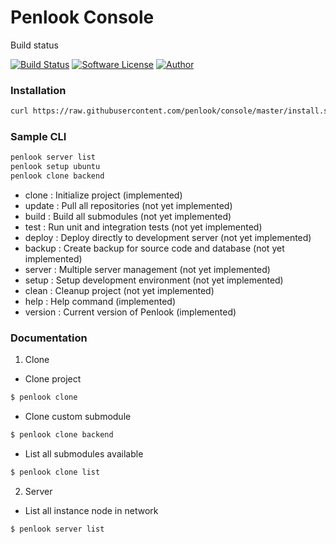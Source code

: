 # Penlook Console

Build status

[![Build Status](https://travis-ci.org/penlook/service.svg?branch=master)](https://travis-ci.org/penlook/service) [![Software License](https://img.shields.io/badge/license-MIT-blue.svg?style=flat)](LICENSE.md) [![Author](http://img.shields.io/badge/author-penlook-red.svg?style=flat)](https://github.com/penlook)

### Installation
```bash
curl https://raw.githubusercontent.com/penlook/console/master/install.sh | bash
```

### Sample CLI

```bash
penlook server list
penlook setup ubuntu
penlook clone backend
```

+ clone   : Initialize project (implemented)
+ update  : Pull all repositories (not yet implemented)
+ build   : Build all submodules  (not yet implemented)
+ test    : Run unit and integration tests (not yet implemented)
+ deploy  : Deploy directly to development server (not yet implemented)
+ backup  : Create backup for source code and database (not yet implemented)
+ server  : Multiple server management (not yet implemented)
+ setup   : Setup development environment (not yet implemented)
+ clean   : Cleanup project (not yet implemented)
+ help    : Help command (implemented)
+ version : Current version of Penlook (implemented)

### Documentation

1. Clone

+ Clone project
```bash
$ penlook clone
```

+ Clone custom submodule
```bash
$ penlook clone backend
```

+ List all submodules available
```bash
$ penlook clone list
```

2. Server

+ List all instance node in network
```bash
$ penlook server list
```
